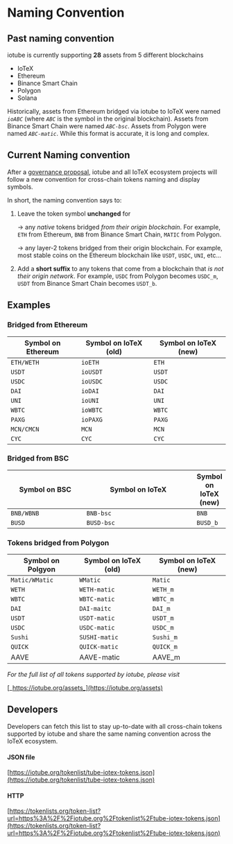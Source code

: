 # Naming Convention

## Past naming convention

iotube is currently supporting **28** assets from 5 different blockchains

* IoTeX
* Ethereum
* Binance Smart Chain
* Polygon
* Solana

Historically, assets from Ethereum bridged via iotube to IoTeX were named _`ioABC`_ (where _`ABC`_ is the symbol in the original blockchain). Assets from Binance Smart Chain were named _`ABC-bsc`_. Assets from Polygon were named _`ABC-matic`_. While this format is accurate, it is long and complex.&#x20;

## Current Naming convention

After a [governance proposal](https://gov.iotex.io/#/iotex.eth/proposal/QmbWqwVEmv4ArVgiki19oPBjYDZmZvLnjSpGieo3MtSQBD),  iotube and all IoTeX ecosystem projects will follow a new convention for cross-chain tokens naming and display symbols.

In short, the naming convention says to:

1.  Leave the token symbol **unchanged** for

    → any _native_ tokens bridged _from their origin blockchain_. For example, `ETH` from Ethereum, `BNB` from Binance Smart Chain, `MATIC` from Polygon.

    → any layer-2 tokens bridged from their origin blockchain. For example, most stable coins on the Ethereum blockchain like `USDT`, `USDC`, `UNI`, etc...
2. Add a **short suffix** to any tokens that come from a blockchain that _is not their origin network_. For example, `USDC` from Polygon becomes `USDC_m`, `USDT` from Binance Smart Chain becomes `USDT_b`.

## Examples&#x20;

### Bridged from Ethereum

| Symbol on Ethereum | Symbol on IoTeX (old) | Symbol on IoTeX (new) |
| ------------------ | --------------------- | --------------------- |
| `ETH/WETH`         | `ioETH`               | `ETH`                 |
| `USDT`             | `ioUSDT`              | `USDT`                |
| `USDC`             | `ioUSDC`              | `USDC`                |
| `DAI`              | `ioDAI`               | `DAI`                 |
| `UNI`              | `ioUNI`               | `UNI`                 |
| `WBTC`             | `ioWBTC`              | `WBTC`                |
| `PAXG`             | `ioPAXG`              | `PAXG`                |
| `MCN/CMCN`         | `MCN`                 | `MCN`                 |
| `CYC`              | `CYC`                 | `CYC`                 |

### Bridged from BSC

<table><thead><tr><th width="183.80672258908592">Symbol on BSC</th><th width="285.5917058897972">Symbol on IoTeX</th><th>Symbol on IoTeX (new)</th></tr></thead><tbody><tr><td><code>BNB/WBNB</code></td><td><code>BNB-bsc</code></td><td><code>BNB</code></td></tr><tr><td><code>BUSD</code></td><td><code>BUSD-bsc</code></td><td><code>BUSD_b</code></td></tr></tbody></table>

### Tokens bridged from Polygon

| Symbol on Polgyon | Symbol on IoTeX (old) | Symbol on IoTeX (new) |
| ----------------- | --------------------- | --------------------- |
| `Matic/WMatic`    | `WMatic`              | `Matic`               |
| `WETH`            | `WETH-matic`          | `WETH_m`              |
| `WBTC`            | `WBTC-matic`          | `WBTC_m`              |
| `DAI`             | `DAI-maitc`           | `DAI_m`               |
| `USDT`            | `USDT-matic`          | `USDT_m`              |
| `USDC`            | `USDC-matic`          | `USDC_m`              |
| `Sushi`           | `SUSHI-matic`         | `Sushi_m`             |
| `QUICK`           | `QUICK-matic`         | `QUICK_m`             |
| AAVE              | AAVE-matic            | AAVE\_m               |

_For the full list of all tokens supported by iotube, please visit_

[_https://iotube.org/assets_](https://iotube.org/assets)

## Developers

Developers can fetch this list to stay up-to-date with all cross-chain tokens supported by iotube and share the same naming convention across the IoTeX ecosystem.

#### &#x20;JSON file

[https://iotube.org/tokenlist/tube-iotex-tokens.json](https://iotube.org/tokenlist/tube-iotex-tokens.json)

#### &#x20;HTTP

[https://tokenlists.org/token-list?url=https%3A%2F%2Fiotube.org%2Ftokenlist%2Ftube-iotex-tokens.json](https://tokenlists.org/token-list?url=https%3A%2F%2Fiotube.org%2Ftokenlist%2Ftube-iotex-tokens.json)
